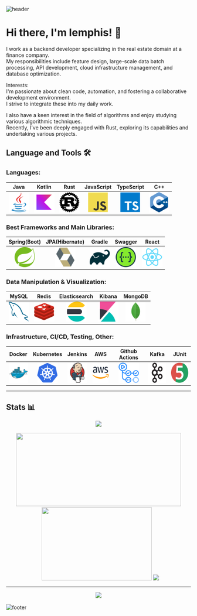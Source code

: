 ![header](https://capsule-render.vercel.app/api?type=waving&height=200&fontAlign=80&fontAlignY=40&color=timeGradient&section=header)

# Hi there, I'm lemphis! 👋

I work as a backend developer specializing in the real estate domain at a finance company.  
My responsibilities include feature design, large-scale data batch processing, API development, cloud infrastructure management, and database optimization.

Interests:  
I'm passionate about clean code, automation, and fostering a collaborative development environment.  
I strive to integrate these into my daily work.

I also have a keen interest in the field of algorithms and enjoy studying various algorithmic techniques.  
Recently, I've been deeply engaged with Rust, exploring its capabilities and undertaking various projects.

## Language and Tools 🛠

### Languages:

|                                                                  Java                                                                   |                                                                      Kotlin                                                                      |                                                                  Rust                                                                   |                                                                           JavaScript                                                                            |                                                                           TypeScript                                                                            |                                                                       C++                                                                       |
| :-------------------------------------------------------------------------------------------------------------------------------------: | :----------------------------------------------------------------------------------------------------------------------------------------------: | :-------------------------------------------------------------------------------------------------------------------------------------: | :-------------------------------------------------------------------------------------------------------------------------------------------------------------: | :-------------------------------------------------------------------------------------------------------------------------------------------------------------: | :---------------------------------------------------------------------------------------------------------------------------------------------: |
| <img src="https://github.com/devicons/devicon/blob/master/icons/java/java-original.svg" title="Java" alt="Java" width="55" height="55"> | <img src="https://github.com/devicons/devicon/blob/master/icons/kotlin/kotlin-original.svg" title="Kotlin"  alt="Kotlin" width="55" height="55"> | <img src="https://github.com/devicons/devicon/blob/master/icons/rust/rust-original.svg" title="Rust" alt="Rust" width="55" height="55"> | <img src="https://github.com/devicons/devicon/blob/master/icons/javascript/javascript-original.svg" title="JavaScript" alt="JavaScript" width="55" height="55"> | <img src="https://github.com/devicons/devicon/blob/master/icons/typescript/typescript-original.svg" title="TypeScript" alt="TypeScript" width="55" height="55"> | <img src="https://github.com/devicons/devicon/blob/master/icons/cplusplus/cplusplus-original.svg" title="C++" alt="C++" width="55" height="55"> |


### Best Frameworks and Main Libraries:

|                                                                        Spring(Boot)                                                                         |                                                                             JPA(Hibernate)                                                                             |                                                                     Gradle                                                                      |                                                                       Swagger                                                                       |                                                                    React                                                                    |
| :---------------------------------------------------------------------------------------------------------------------------------------------------------: | :--------------------------------------------------------------------------------------------------------------------------------------------------------------------: | :---------------------------------------------------------------------------------------------------------------------------------------------: | :-------------------------------------------------------------------------------------------------------------------------------------------------: | :-----------------------------------------------------------------------------------------------------------------------------------------: |
| <img src="https://github.com/devicons/devicon/blob/master/icons/spring/spring-original.svg" title="Spring(Boot)" alt="Spring(Boot)" width="55" height="55"> | <img src="https://github.com/devicons/devicon/blob/master/icons/hibernate/hibernate-original.svg" title="JPA(Hibernate)"  alt="JPA(Hibernate)" width="55" height="55"> | <img src="https://github.com/devicons/devicon/blob/master/icons/gradle/gradle-original.svg" title="Gradle" alt="Gradle" width="55" height="55"> | <img src="https://github.com/devicons/devicon/blob/master/icons/swagger/swagger-original.svg" title="Swagger" alt="Swagger" width="55" height="55"> | <img src="https://github.com/devicons/devicon/blob/master/icons/react/react-original.svg" title="React" alt="React" width="55" height="55"> |

### Data Manipulation & Visualization:

|                                                                    MySQL                                                                    |                                                                    Redis                                                                     |                                                                                Elasticsearch                                                                                |                                                                     Kibana                                                                      |                                                                       MongoDB                                                                       |
| :-----------------------------------------------------------------------------------------------------------------------------------------: | :------------------------------------------------------------------------------------------------------------------------------------------: | :-------------------------------------------------------------------------------------------------------------------------------------------------------------------------: | :---------------------------------------------------------------------------------------------------------------------------------------------: | :-------------------------------------------------------------------------------------------------------------------------------------------------: |
| <img src="https://github.com/devicons/devicon/blob/master/icons/mysql/mysql-original.svg" title="MySQL" alt="MySQL" width="55" height="55"> | <img src="https://github.com/devicons/devicon/blob/master/icons/redis/redis-original.svg" title="Redis"  alt="Redis" width="55" height="55"> | <img src="https://github.com/devicons/devicon/blob/master/icons/elasticsearch/elasticsearch-original.svg" title="Elasticsearch" alt="Elasticsearch" width="55" height="55"> | <img src="https://github.com/devicons/devicon/blob/master/icons/kibana/kibana-original.svg" title="Kibana" alt="Kibana" width="55" height="55"> | <img src="https://github.com/devicons/devicon/blob/master/icons/mongodb/mongodb-original.svg" title="MongoDB" alt="MongoDB" width="55" height="55"> |

### Infrastructure, CI/CD, Testing, Other:

|                                                                     Docker                                                                      |                                                                            Kubernetes                                                                            |                                                                       Jenkins                                                                       |                                                                                   AWS                                                                                    |                                                                                Github Actions                                                                                 |                                                                          Kafka                                                                          |                                                                    JUnit                                                                    |
| :---------------------------------------------------------------------------------------------------------------------------------------------: | :--------------------------------------------------------------------------------------------------------------------------------------------------------------: | :-------------------------------------------------------------------------------------------------------------------------------------------------: | :----------------------------------------------------------------------------------------------------------------------------------------------------------------------: | :---------------------------------------------------------------------------------------------------------------------------------------------------------------------------: | :-----------------------------------------------------------------------------------------------------------------------------------------------------: | :-----------------------------------------------------------------------------------------------------------------------------------------: |
| <img src="https://github.com/devicons/devicon/blob/master/icons/docker/docker-original.svg" title="Docker" alt="Docker" width="55" height="55"> | <img src="https://github.com/devicons/devicon/blob/master/icons/kubernetes/kubernetes-original.svg" title="Kubernetes"  alt="Kubernetes" width="55" height="55"> | <img src="https://github.com/devicons/devicon/blob/master/icons/jenkins/jenkins-original.svg" title="Jenkins" alt="Jenkins" width="55" height="55"> | <img src="https://github.com/devicons/devicon/blob/master/icons/amazonwebservices/amazonwebservices-original-wordmark.svg" title="AWS" alt="AWS" width="55" height="55"> | <img src="https://github.com/devicons/devicon/blob/master/icons/githubactions/githubactions-original.svg" title="Github Actions" alt="Github Actions" width="55" height="55"> | <img src="https://github.com/devicons/devicon/blob/master/icons/apachekafka/apachekafka-original.svg" title="Kafka" alt="Kafka" width="55" height="55"> | <img src="https://github.com/devicons/devicon/blob/master/icons/junit/junit-original.svg" title="JUnit" alt="JUnit" width="55" height="55"> |

---

## Stats 📊

<p align="center">
    <img src="http://mazassumnida.wtf/api/v2/generate_badge?boj=wogh6475" />
</p>
<p align="center">
    <img src="https://github-readme-stats.vercel.app/api?username=lemphis&count_private=true&show_icons=true&theme=onedark" width="450" height="200" />
    <img src="https://github-readme-stats.vercel.app/api/top-langs?username=lemphis&langs_count=8&layout=compact&count_private=true&theme=onedark" width="300" height="200" style="margin-left: 10px; />
</p>
<p align="center">
    <img src="https://streak-stats.demolab.com?user=lemphis&theme=onedark&card_height=200" />
</o>

---

<p align="center">
    <img src="https://hits.seeyoufarm.com/api/count/incr/badge.svg?url=https%3A%2F%2Fgithub.com%2Flemphis&count_bg=%239EA0A0&title_bg=%23A9C743&icon=github.svg&icon_color=%23E7E7E7&title=visited&edge_flat=false" />
</p>

![footer](https://capsule-render.vercel.app/api?type=waving&height=200&fontAlign=80&fontAlignY=40&color=timeGradient&section=footer)

